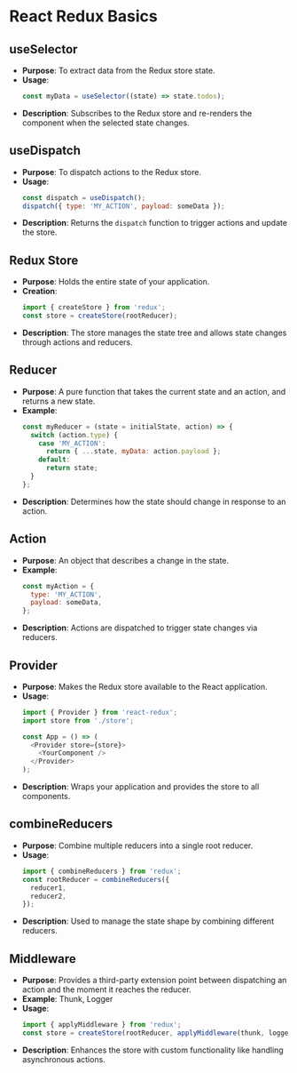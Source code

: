 
# React Redux Basics

## useSelector
- **Purpose**: To extract data from the Redux store state.
- **Usage**: 
  ```javascript
  const myData = useSelector((state) => state.todos);
  ```
- **Description**: Subscribes to the Redux store and re-renders the component when the selected state changes.

## useDispatch
- **Purpose**: To dispatch actions to the Redux store.
- **Usage**:
  ```javascript
  const dispatch = useDispatch();
  dispatch({ type: 'MY_ACTION', payload: someData });
  ```
- **Description**: Returns the `dispatch` function to trigger actions and update the store.

## Redux Store
- **Purpose**: Holds the entire state of your application.
- **Creation**:
  ```javascript
  import { createStore } from 'redux';
  const store = createStore(rootReducer);
  ```
- **Description**: The store manages the state tree and allows state changes through actions and reducers.

## Reducer
- **Purpose**: A pure function that takes the current state and an action, and returns a new state.
- **Example**:
  ```javascript
  const myReducer = (state = initialState, action) => {
    switch (action.type) {
      case 'MY_ACTION':
        return { ...state, myData: action.payload };
      default:
        return state;
    }
  };
  ```
- **Description**: Determines how the state should change in response to an action.

## Action
- **Purpose**: An object that describes a change in the state.
- **Example**:
  ```javascript
  const myAction = {
    type: 'MY_ACTION',
    payload: someData,
  };
  ```
- **Description**: Actions are dispatched to trigger state changes via reducers.

## Provider
- **Purpose**: Makes the Redux store available to the React application.
- **Usage**:
  ```javascript
  import { Provider } from 'react-redux';
  import store from './store';

  const App = () => (
    <Provider store={store}>
      <YourComponent />
    </Provider>
  );
  ```
- **Description**: Wraps your application and provides the store to all components.

## combineReducers
- **Purpose**: Combine multiple reducers into a single root reducer.
- **Usage**:
  ```javascript
  import { combineReducers } from 'redux';
  const rootReducer = combineReducers({
    reducer1,
    reducer2,
  });
  ```
- **Description**: Used to manage the state shape by combining different reducers.

## Middleware
- **Purpose**: Provides a third-party extension point between dispatching an action and the moment it reaches the reducer.
- **Example**: Thunk, Logger
- **Usage**:
  ```javascript
  import { applyMiddleware } from 'redux';
  const store = createStore(rootReducer, applyMiddleware(thunk, logger));
  ```
- **Description**: Enhances the store with custom functionality like handling asynchronous actions.
